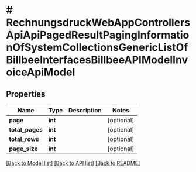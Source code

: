 # # RechnungsdruckWebAppControllersApiApiPagedResultPagingInformationOfSystemCollectionsGenericListOfBillbeeInterfacesBillbeeAPIModelInvoiceApiModel

## Properties

Name | Type | Description | Notes
------------ | ------------- | ------------- | -------------
**page** | **int** |  | [optional]
**total_pages** | **int** |  | [optional]
**total_rows** | **int** |  | [optional]
**page_size** | **int** |  | [optional]

[[Back to Model list]](../../README.md#models) [[Back to API list]](../../README.md#endpoints) [[Back to README]](../../README.md)
